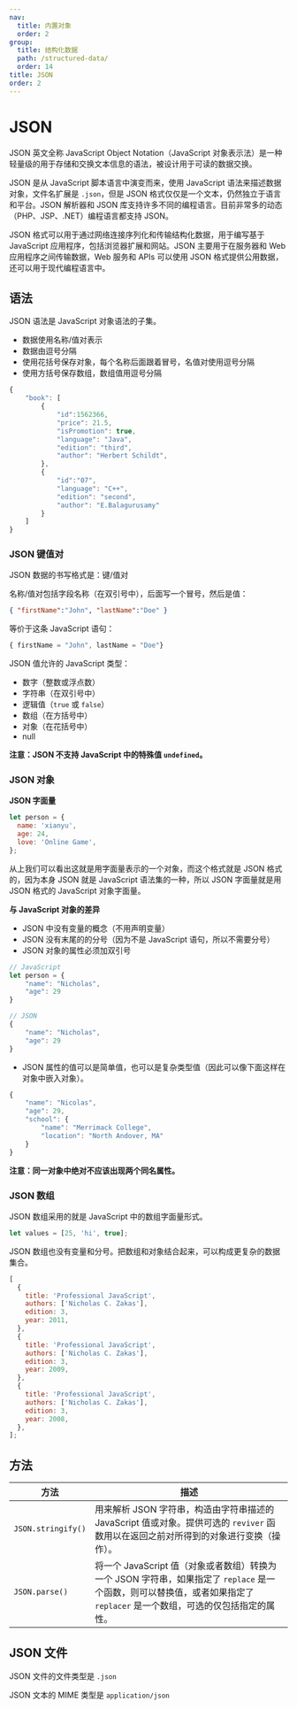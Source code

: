 ```yaml
---
nav:
  title: 内置对象
  order: 2
group:
  title: 结构化数据
  path: /structured-data/
  order: 14
title: JSON
order: 2
---
```


# JSON

JSON 英文全称 JavaScript Object Notation（JavaScript 对象表示法）是一种轻量级的用于存储和交换文本信息的语法，被设计用于可读的数据交换。

JSON 是从 JavaScript 脚本语言中演变而来，使用 JavaScript 语法来描述数据对象，文件名扩展是 `.json`，但是 JSON 格式仅仅是一个文本，仍然独立于语言和平台。JSON 解析器和 JSON 库支持许多不同的编程语言。目前非常多的动态（PHP、JSP、.NET）编程语言都支持 JSON。

JSON 格式可以用于通过网络连接序列化和传输结构化数据，用于编写基于 JavaScript 应用程序，包括浏览器扩展和网站。JSON 主要用于在服务器和 Web 应用程序之间传输数据，Web 服务和 APIs 可以使用 JSON 格式提供公用数据，还可以用于现代编程语言中。

## 语法

JSON 语法是 JavaScript 对象语法的子集。

- 数据使用名称/值对表示
- 数据由逗号分隔
- 使用花括号保存对象，每个名称后面跟着冒号，名值对使用逗号分隔
- 使用方括号保存数组，数组值用逗号分隔

```js
{
    "book": [
        {
            "id":1562366,
            "price": 21.5,
            "isPromotion": true,
            "language": "Java",
            "edition": "third",
            "author": "Herbert Schildt",
        },
        {
            "id":"07",
            "language": "C++",
            "edition": "second",
            "author": "E.Balagurusamy"
        }
    ]
}
```

### JSON 键值对

JSON 数据的书写格式是：键/值对

名称/值对包括字段名称（在双引号中），后面写一个冒号，然后是值：

```json
{ "firstName":"John", "lastName":"Doe" }
```

等价于这条 JavaScript 语句：

```js
{ firstName = "John", lastName = "Doe"}
```

JSON 值允许的 JavaScript 类型：

- 数字（整数或浮点数）
- 字符串（在双引号中）
- 逻辑值（`true` 或 `false`）
- 数组（在方括号中）
- 对象（在花括号中）
- null

**注意：JSON 不支持 JavaScript 中的特殊值 `undefined`。**

### JSON 对象

**JSON 字面量**

```js
let person = {
  name: 'xianyu',
  age: 24,
  love: 'Online Game',
};
```

从上我们可以看出这就是用字面量表示的一个对象，而这个格式就是 JSON 格式的，因为本身 JSON 就是 JavaScript 语法集的一种，所以 JSON 字面量就是用 JSON 格式的 JavaScript 对象字面量。

**与 JavaScript 对象的差异**

- JSON 中没有变量的概念（不用声明变量）
- JSON 没有末尾的的分号（因为不是 JavaScript 语句，所以不需要分号）
- JSON 对象的属性必须加双引号

```js
// JavaScript
let person = {
    "name": "Nicholas",
    "age": 29
}

// JSON
{
    "name": "Nicholas",
    "age": 29
}
```

- JSON 属性的值可以是简单值，也可以是复杂类型值（因此可以像下面这样在对象中嵌入对象）。

```js
{
    "name": "Nicolas",
    "age": 29,
    "school": {
        "name": "Merrimack College",
        "location": "North Andover, MA"
    }
}
```

**注意：同一对象中绝对不应该出现两个同名属性。**

### JSON 数组

JSON 数组采用的就是 JavaScript 中的数组字面量形式。

```js
let values = [25, 'hi', true];
```

JSON 数组也没有变量和分号。把数组和对象结合起来，可以构成更复杂的数据集合。

```js
[
  {
    title: 'Professional JavaScript',
    authors: ['Nicholas C. Zakas'],
    edition: 3,
    year: 2011,
  },
  {
    title: 'Professional JavaScript',
    authors: ['Nicholas C. Zakas'],
    edition: 3,
    year: 2009,
  },
  {
    title: 'Professional JavaScript',
    authors: ['Nicholas C. Zakas'],
    edition: 3,
    year: 2008,
  },
];
```

## 方法

| 方法               | 描述                                                                                                                                                                      |
| ------------------ | ------------------------------------------------------------------------------------------------------------------------------------------------------------------------- |
| `JSON.stringify()` | 用来解析 JSON 字符串，构造由字符串描述的 JavaScript 值或对象。提供可选的 `reviver` 函数用以在返回之前对所得到的对象进行变换（操作）。                                     |
| `JSON.parse()`     | 将一个 JavaScript 值（对象或者数组）转换为一个 JSON 字符串，如果指定了 `replace` 是一个函数，则可以替换值，或者如果指定了 `replacer` 是一个数组，可选的仅包括指定的属性。 |

## JSON 文件

JSON 文件的文件类型是 `.json`

JSON 文本的 MIME 类型是 `application/json`
